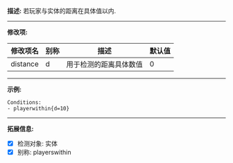 **描述:** 若玩家与实体的距离在具体值以内.

---

**修改项:**

| 修改项名  | 别称           | 描述                      | 默认值 |
| --------- | -------------- | ------------------------- | ----- |
| distance | d | 用于检测的距离具体数值 | 0 |

---

**示例:**

```
Conditions:
- playerwithin{d=10}
```

---

**拓展信息:**

- [x] 检测对象: 实体
- [x] 别称: playerswithin